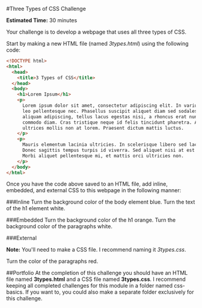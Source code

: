 #Three Types of CSS Challenge

**Estimated Time:** 30 minutes

Your challenge is to develop a webpage that uses all three types of CSS.

Start by making a new HTML file (named *3types.html*) using the following code:

```html
<!DOCTYPE html>
<html>
  <head>
    <title>3 Types of CSS</title>
  </head>
  <body>
    <h1>Lorem Ipsum</h1>
    <p>
      Lorem ipsum dolor sit amet, consectetur adipiscing elit. In varius pretium leo, et fermentum 
      leo pellentesque nec. Phasellus suscipit aliquet diam sed sodales. Proin posuere, libero non 
      aliquam adipiscing, tellus lacus egestas nisi, a rhoncus erat nunc quis libero. Proin non 
      commodo diam. Cras tristique neque id felis tincidunt pharetra. Aenean nec lorem at massa 
      ultrices mollis non at lorem. Praesent dictum mattis luctus.
    </p>
    <p>
      Mauris elementum lacinia ultricies. In scelerisque libero sed lacus pharetra eu blandit elit iaculis. 
      Donec sagittis tempus turpis id viverra. Sed aliquet nisi at est iaculis at semper eros laoreet. 
      Morbi aliquet pellentesque mi, et mattis orci ultricies non.
    </p>
  </body>
</html>
```

Once you have the code above saved to an HTML file, add inline, embedded, and external CSS to this webpage in the following manner:

###Inline
Turn the background color of the body element blue. Turn the text of the h1 element white.

###Embedded
Turn the background color of the h1 orange. Turn the background color of the paragraphs white.

###External

**Note:** You'll need to make a CSS file. I recommend naming it *3types.css*.

Turn the color of the paragraphs red.

##Portfolio
At the completion of this challenge you should have an HTML file named **3types.html** and a CSS file named **3types.css**. I recommend keeping all completed challenges for this module in a folder named css-basics. If you want to, you could also make a separate folder exclusively for this challenge.
